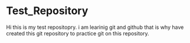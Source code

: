 # Test_Repository
Hi this is my test repositopry.
i am learinig git and github that is why have created this git repository to practice git on this repository.
